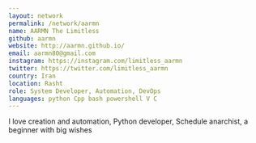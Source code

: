 ```yaml
---
layout: network
permalink: /network/aarmn
name: AARMN The Limitless
github: aarmn
website: http://aarmn.github.io/
email: aarmn80@gmail.com
instagram: https://instagram.com/limitless_aarmn
twitter: https://twitter.com/limitless_aarmn
country: Iran
location: Rasht
role: System Developer, Automation, DevOps
languages: python Cpp bash powershell V C 
---
```


I love creation and automation, Python developer, Schedule anarchist, a beginner with big wishes 

